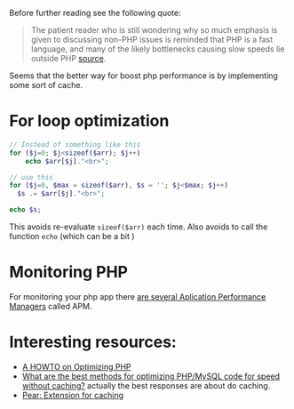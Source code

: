Before further reading see the following quote:

> The patient reader who is still wondering why so much emphasis is given to
discussing non-PHP issues is reminded that PHP is a fast language, and many of
the likely bottlenecks causing slow speeds lie outside PHP
[source](http://phplens.com/lens/php-book/optimizing-debugging-php.php#squid).

Seems that the better way for boost php performance is by implementing some
sort of cache.

# For loop optimization

```php
// Instead of something like this
for ($j=0; $j<sizeof($arr); $j++)
    echo $arr[$j]."<br>";

// use this
for ($j=0, $max = sizeof($arr), $s = ''; $j<$max; $j++)
  $s .= $arr[$j]."<br>";

echo $s;
```

This avoids re-evaluate `sizeof($arr)` each time. Also avoids to call the
function `echo` (which can be a bit )

# Monitoring PHP

For monitoring your php app there [are several Aplication Performance Managers](https://haydenjames.io/50-top-server-monitoring-application-performance-monitoring-apm-solutions/)
called APM.

# Interesting resources:

* [A HOWTO on Optimizing PHP](http://phplens.com/lens/php-book/optimizing-debugging-php.php)
* [What are the best methods for optimizing PHP/MySQL code for speed without caching?](https://www.quora.com/What-are-the-best-methods-for-optimizing-PHP-MySQL-code-for-speed-without-caching)
actually the best responses are about do caching.
* [Pear: Extension for caching](https://pear.php.net/index.php)